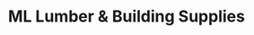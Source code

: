 ---
title: "ML Lumber & Building Supplies"
url: /etobicoke/ml-lumber-und-building-supplies/
shop: Baumarkt
---